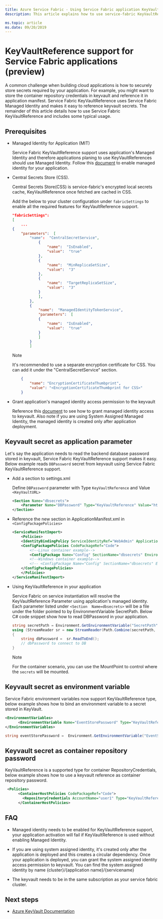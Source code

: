 ```yaml
---
title: Azure Service Fabric - Using Service Fabric application KeyVault references | Microsoft Docs
description: This article explains how to use service-fabric KeyVaultReference support for application secrets.

ms.topic: article
ms.date: 09/20/2019
---
```


#  KeyVaultReference support for Service Fabric applications (preview)

A common challenge when building cloud applications is how to securely store secrets required by your application. For example, you might want to store the container repository credentials in keyvault and reference it in application manifest. Service Fabric KeyVaultReference uses Service Fabric Managed Identity and makes it easy to reference keyvault secrets. The remainder of this article details how to use Service Fabric KeyVaultReference and includes some typical usage.

## Prerequisites

- Managed Identity for Application (MIT)
    
    Service Fabric KeyVaultReference support uses application's Managed Identity and therefore applications planing to use KeyVaultReferences should use Managed Identity. Follow this [document](concepts-managed-identity.md) to enable managed identity for your application.

- Central Secrets Store (CSS).

    Central Secrets Store(CSS) is service-fabric's encrypted local secrets cache, KeyVaultReference once fetched are cached in CSS.

    Add the below to your cluster configuration under `fabricSettings` to enable all the required features for KeyVaultReference support.

    ```json
    "fabricSettings": 
    [
        ...
    {
        "parameters":  [
            "name":  "CentralSecretService",
                {
                    "name":  "IsEnabled",
                    "value":  "true"
                },
                {
                    "name":  "MinReplicaSetSize",
                    "value":  "3"
                },
                {
                    "name":  "TargetReplicaSetSize",
                    "value":  "3"
                }
                ],
            },
            {
                "name":  "ManagedIdentityTokenService",
                "parameters":  [
                {
                    "name":  "IsEnabled",
                    "value":  "true"
                }
                ]
            }
            ]
    ```

    > [!NOTE] 
    > It's recommended to use a separate encryption certificate for CSS. You can add it under the "CentralSecretService" section.

    ```json
        {
            "name": "EncryptionCertificateThumbprint",
            "value": "<EncryptionCertificateThumbprint for CSS>"
        }
    ```

- Grant application's managed identity access permission to the keyvault

    Reference this [document](how-to-grant-access-other-resources.md) to see how to grant managed identity access to keyvault. Also note if you are using System Assigned Managed Identity, the managed identity is created only after application deployment.

## Keyvault secret as application parameter
Let's say the application needs to read the backend database password stored in keyvault, Service Fabric KeyVaultReference support makes it easy. Below example reads `DBPassword` secret from keyvault using Service Fabric KeyVaultReference support.

- Add a section to settings.xml

    Define `DBPassword` parameter with Type `KeyVaultReference` and Value `<KeyVaultURL>`

    ```xml
    <Section Name="dbsecrets">
        <Parameter Name="DBPassword" Type="KeyVaultReference" Value="https://vault200.vault.azure.net/secrets/dbpassword/8ec042bbe0ea4356b9b171588a8a1f32"/>
    </Section>
    ```
- Reference the new section in ApplicationManifest.xml in `<ConfigPackagePolicies>`

    ```xml
    <ServiceManifestImport>
        <Policies>
        <IdentityBindingPolicy ServiceIdentityRef="WebAdmin" ApplicationIdentityRef="ttkappuser" />
        <ConfigPackagePolicies CodePackageRef="Code">
            <!--Linux container example-->
            <ConfigPackage Name="Config" SectionName="dbsecrets" EnvironmentVariableName="SecretPath" MountPoint="/var/secrets"/>
            <!--Windows container example-->
            <!-- <ConfigPackage Name="Config" SectionName="dbsecrets" EnvironmentVariableName="SecretPath" MountPoint="C:\secrets"/> -->
        </ConfigPackagePolicies>
        </Policies>
    </ServiceManifestImport>
    ```

- Using KeyVaultReference in your application

    Service Fabric on service instantiation will resolve the KeyVaultReference Parameter using application's managed identity. Each parameter listed under `<Section  Name=dbsecrets>` will be a file under the folder pointed to by EnvironmentVariable SecretPath. Below C# code snippet show how to read DBPassword in your application.

    ```C#
    string secretPath = Environment.GetEnvironmentVariable("SecretPath");
    using (StreamReader sr = new StreamReader(Path.Combine(secretPath, "DBPassword"))) 
    {
        string dbPassword =  sr.ReadToEnd();
        // dbPassword to connect to DB
    }
    ```
    > [!NOTE] 
    > For the container scenario, you can use the MountPoint to control where the `secrets` will be mounted.

## Keyvault secret as environment variable

Service Fabric environment variables now support KeyVaultReference type, below example shows how to bind an environment variable to a secret stored in KeyVault.

```xml
<EnvironmentVariables>
      <EnvironmentVariable Name="EventStorePassword" Type="KeyVaultReference" Value="https://ttkvault.vault.azure.net/secrets/clustercert/e225bd97e203430d809740b47736b9b8"/>
</EnvironmentVariables>
```

```C#
string eventStorePassword =  Environment.GetEnvironmentVariable("EventStorePassword");
```
## Keyvault secret as container repository password
KeyVaultReference is a supported type for container RepositoryCredentials, below example shows how to use a keyvault 
reference as container repository password.
```xml
 <Policies>
      <ContainerHostPolicies CodePackageRef="Code">
        <RepositoryCredentials AccountName="user1" Type="KeyVaultReference" Password="https://ttkvault.vault.azure.net/secrets/containerpwd/e225bd97e203430d809740b47736b9b8"/>
      </ContainerHostPolicies>
```
## FAQ
- Managed identity needs to be enabled for KeyVaultReference support, your application activation will fail if KeyVaultReference is used without enabling Managed Identity.

- If you are using system assigned identity, it's created only after the application is deployed and this creates a circular dependency. Once your application is deployed, you can grant the system assigned identity access permission to keyvault. You can find the system assigned identity by name {cluster}/{application name}/{servicename}

- The keyvault needs to be in the same subscription as your service fabric cluster. 

## Next steps

* [Azure KeyVault Documentation](https://docs.microsoft.com/azure/key-vault/)
